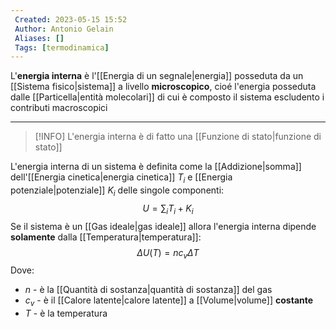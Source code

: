 ```yaml
---
 Created: 2023-05-15 15:52
 Author: Antonio Gelain
 Aliases: []
 Tags: [termodinamica]
---
```


L'**energia interna** è l'[[Energia di un segnale|energia]] posseduta da un [[Sistema fisico|sistema]] a livello **microscopico**, cioé l'energia posseduta dalle [[Particella|entità molecolari]] di cui è composto il sistema escludento i contributi macroscopici

---

>[!INFO] L'energia interna è di fatto una [[Funzione di stato|funzione di stato]]

L'energia interna di un sistema è definita come la [[Addizione|somma]] dell'[[Energia cinetica|energia cinetica]] $T_{i}$ e [[Energia potenziale|potenziale]] $K_{i}$ delle singole componenti:
$$U = \sum_{i} T_{i} + K_{i}$$
Se il sistema è un [[Gas ideale|gas ideale]] allora l'energia interna dipende **solamente** dalla [[Temperatura|temperatura]]:
$$\Delta U(T) = n c_{v} \Delta T$$
Dove:
- $n$ - è la [[Quantità di sostanza|quantità di sostanza]] del gas
- $c_{v}$ - è il [[Calore latente|calore latente]] a [[Volume|volume]] **costante**
- $T$ - è la temperatura
